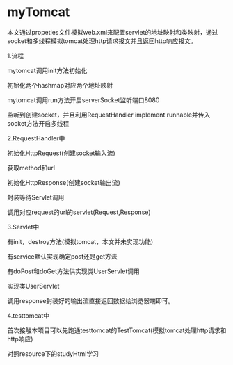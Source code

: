 # myTomcat
本文通过propeties文件模拟web.xml来配置servlet的地址映射和类映射，通过socket和多线程模拟tomcat处理http请求报文并且返回http响应报文。

1.流程

mytomcat调用init方法初始化

初始化两个hashmap对应两个地址映射

mytomcat调用run方法开启serverSocket监听端口8080

监听到创建socket，并且利用RequestHandler implement runnable并传入socket方法开启多线程

2.RequestHandler中

初始化HttpRequest(创建socket输入流)

获取method和url

初始化HttpResponse(创建socket输出流)

封装等待Servlet调用

调用对应request的url的servlet(Request,Response)

3.Servlet中

有init，destroy方法(模拟tomcat，本文并未实现功能)

有service默认实现确定post还是get方法

有doPost和doGet方法供实现类UserServlet调用

实现类UserServlet

调用response封装好的输出流直接返回数据给浏览器端即可。

4.testtomcat中

首次接触本项目可以先跑通testtomcat的TestTomcat(模拟tomcat处理http请求和http响应)

对照resource下的studyHtml学习


 
